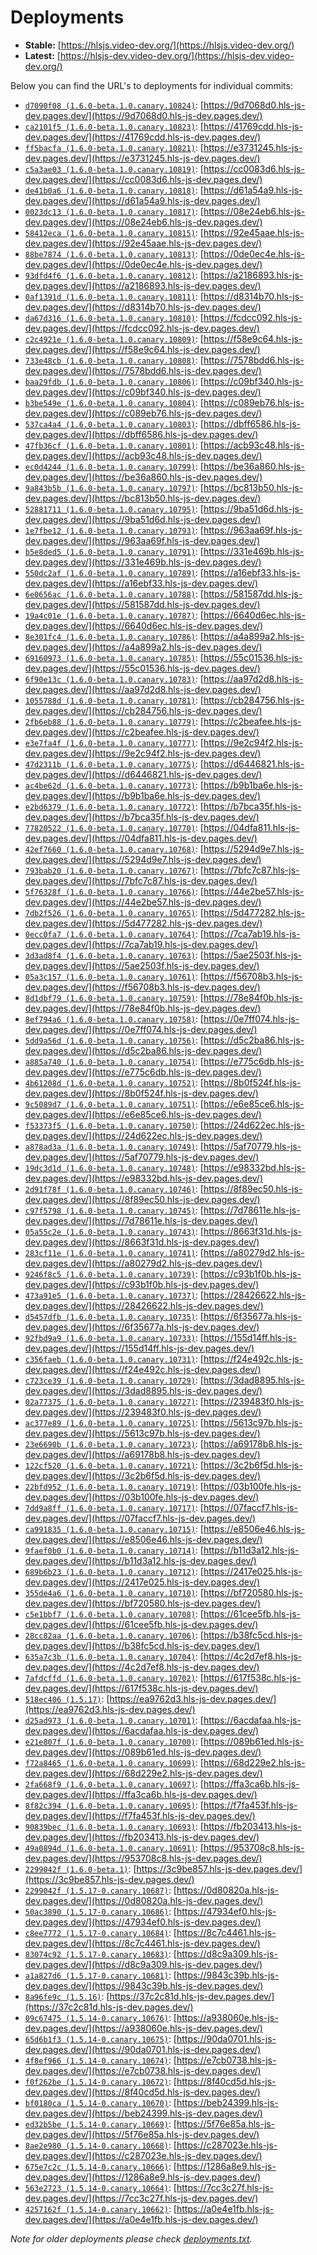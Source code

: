 # Deployments

- **Stable:** [https://hlsjs.video-dev.org/](https://hlsjs.video-dev.org/)
- **Latest:** [https://hlsjs-dev.video-dev.org/](https://hlsjs-dev.video-dev.org/)

Below you can find the URL's to deployments for individual commits:

- [`d7090f08 (1.6.0-beta.1.0.canary.10824)`](https://github.com/video-dev/hls.js/commit/d7090f08b09cdf560c7d9ded53618b120bd3eef4): [https://9d7068d0.hls-js-dev.pages.dev/](https://9d7068d0.hls-js-dev.pages.dev/)
- [`ca2101f5 (1.6.0-beta.1.0.canary.10823)`](https://github.com/video-dev/hls.js/commit/ca2101f5d3e0d670cf972b0196616cf088965bf9): [https://41769cdd.hls-js-dev.pages.dev/](https://41769cdd.hls-js-dev.pages.dev/)
- [`ff5bacfa (1.6.0-beta.1.0.canary.10821)`](https://github.com/video-dev/hls.js/commit/ff5bacfa50c85f74d9445474f1fc809ce2014cb6): [https://e3731245.hls-js-dev.pages.dev/](https://e3731245.hls-js-dev.pages.dev/)
- [`c5a3ae03 (1.6.0-beta.1.0.canary.10819)`](https://github.com/video-dev/hls.js/commit/c5a3ae03ba160ee0e5aefa9bc179c26acca22c61): [https://cc0083d6.hls-js-dev.pages.dev/](https://cc0083d6.hls-js-dev.pages.dev/)
- [`de41b0a6 (1.6.0-beta.1.0.canary.10818)`](https://github.com/video-dev/hls.js/commit/de41b0a6bb5e4fb5596573c2571003d37674ce34): [https://d61a54a9.hls-js-dev.pages.dev/](https://d61a54a9.hls-js-dev.pages.dev/)
- [`0023dc13 (1.6.0-beta.1.0.canary.10817)`](https://github.com/video-dev/hls.js/commit/0023dc135255accce778656ac7f4755887101422): [https://08e24eb6.hls-js-dev.pages.dev/](https://08e24eb6.hls-js-dev.pages.dev/)
- [`58412eca (1.6.0-beta.1.0.canary.10815)`](https://github.com/video-dev/hls.js/commit/58412eca9f39a97dfab9cda6f180af022c8ecfeb): [https://92e45aae.hls-js-dev.pages.dev/](https://92e45aae.hls-js-dev.pages.dev/)
- [`88be7874 (1.6.0-beta.1.0.canary.10813)`](https://github.com/video-dev/hls.js/commit/88be7874198d146c71600cc594360d064ad308bb): [https://0de0ec4e.hls-js-dev.pages.dev/](https://0de0ec4e.hls-js-dev.pages.dev/)
- [`93dfd4f6 (1.6.0-beta.1.0.canary.10812)`](https://github.com/video-dev/hls.js/commit/93dfd4f6eb2f33a4da9f6b02f571fe74bf237e01): [https://a2186893.hls-js-dev.pages.dev/](https://a2186893.hls-js-dev.pages.dev/)
- [`0af1391d (1.6.0-beta.1.0.canary.10811)`](https://github.com/video-dev/hls.js/commit/0af1391d9206732d2044e1a963b9dea900142ee0): [https://d8314b70.hls-js-dev.pages.dev/](https://d8314b70.hls-js-dev.pages.dev/)
- [`da67d316 (1.6.0-beta.1.0.canary.10810)`](https://github.com/video-dev/hls.js/commit/da67d316052a78de4d7f284c75f3b8e4b9542d21): [https://fcdcc092.hls-js-dev.pages.dev/](https://fcdcc092.hls-js-dev.pages.dev/)
- [`c2c4921e (1.6.0-beta.1.0.canary.10809)`](https://github.com/video-dev/hls.js/commit/c2c4921ec5d598f90855b4fda4d897be8f048bb3): [https://f58e9c64.hls-js-dev.pages.dev/](https://f58e9c64.hls-js-dev.pages.dev/)
- [`733e48cb (1.6.0-beta.1.0.canary.10808)`](https://github.com/video-dev/hls.js/commit/733e48cb2334aaea9d26e1cb519d893feb686c96): [https://7578bdd6.hls-js-dev.pages.dev/](https://7578bdd6.hls-js-dev.pages.dev/)
- [`baa29fdb (1.6.0-beta.1.0.canary.10806)`](https://github.com/video-dev/hls.js/commit/baa29fdbb31071db780ebca8760cd91c0be18e0f): [https://c09bf340.hls-js-dev.pages.dev/](https://c09bf340.hls-js-dev.pages.dev/)
- [`b3be549e (1.6.0-beta.1.0.canary.10804)`](https://github.com/video-dev/hls.js/commit/b3be549eb7f1aed556f9f3cb1db37cf0ac7c70ba): [https://c089eb76.hls-js-dev.pages.dev/](https://c089eb76.hls-js-dev.pages.dev/)
- [`537ca4a4 (1.6.0-beta.1.0.canary.10803)`](https://github.com/video-dev/hls.js/commit/537ca4a478927ead3260625bed36264d7b23af70): [https://dbff6586.hls-js-dev.pages.dev/](https://dbff6586.hls-js-dev.pages.dev/)
- [`47fb36cf (1.6.0-beta.1.0.canary.10801)`](https://github.com/video-dev/hls.js/commit/47fb36cf50c461de868f682b4eeecb7e45d4d3a1): [https://acb93c48.hls-js-dev.pages.dev/](https://acb93c48.hls-js-dev.pages.dev/)
- [`ec0d4244 (1.6.0-beta.1.0.canary.10799)`](https://github.com/video-dev/hls.js/commit/ec0d4244e58b112d22a441bf44c4ae9f942112f9): [https://be36a860.hls-js-dev.pages.dev/](https://be36a860.hls-js-dev.pages.dev/)
- [`9a843b5b (1.6.0-beta.1.0.canary.10797)`](https://github.com/video-dev/hls.js/commit/9a843b5b32c60993952b9a248e8c29c0247215cc): [https://bc813b50.hls-js-dev.pages.dev/](https://bc813b50.hls-js-dev.pages.dev/)
- [`52881711 (1.6.0-beta.1.0.canary.10795)`](https://github.com/video-dev/hls.js/commit/5288171169a9f468cb7fd11ede88c2b077ace282): [https://9ba51d6d.hls-js-dev.pages.dev/](https://9ba51d6d.hls-js-dev.pages.dev/)
- [`1e7fbe12 (1.6.0-beta.1.0.canary.10793)`](https://github.com/video-dev/hls.js/commit/1e7fbe12a01f88892c833acc5c3a1abf10ddfe3c): [https://963aa69f.hls-js-dev.pages.dev/](https://963aa69f.hls-js-dev.pages.dev/)
- [`b5e8ded5 (1.6.0-beta.1.0.canary.10791)`](https://github.com/video-dev/hls.js/commit/b5e8ded577303120052d598006b0b10e884d57a6): [https://331e469b.hls-js-dev.pages.dev/](https://331e469b.hls-js-dev.pages.dev/)
- [`550dc2af (1.6.0-beta.1.0.canary.10789)`](https://github.com/video-dev/hls.js/commit/550dc2af17a7cea5c96f7d2ad03e44c9e2ffa6b3): [https://a16ebf33.hls-js-dev.pages.dev/](https://a16ebf33.hls-js-dev.pages.dev/)
- [`6e0656ac (1.6.0-beta.1.0.canary.10788)`](https://github.com/video-dev/hls.js/commit/6e0656ac710f0d46a417cb98480e0d8104070bdb): [https://581587dd.hls-js-dev.pages.dev/](https://581587dd.hls-js-dev.pages.dev/)
- [`19a4c01e (1.6.0-beta.1.0.canary.10787)`](https://github.com/video-dev/hls.js/commit/19a4c01e3c5e3a2dbdab6cbd4dd21a1ef02393e3): [https://6640d6ec.hls-js-dev.pages.dev/](https://6640d6ec.hls-js-dev.pages.dev/)
- [`8e301fc4 (1.6.0-beta.1.0.canary.10786)`](https://github.com/video-dev/hls.js/commit/8e301fc417708b7346d81c62590d7cc41116c5b4): [https://a4a899a2.hls-js-dev.pages.dev/](https://a4a899a2.hls-js-dev.pages.dev/)
- [`69160973 (1.6.0-beta.1.0.canary.10785)`](https://github.com/video-dev/hls.js/commit/69160973143b81252877ac7df73d77669eb8b141): [https://55c01536.hls-js-dev.pages.dev/](https://55c01536.hls-js-dev.pages.dev/)
- [`6f90e13c (1.6.0-beta.1.0.canary.10783)`](https://github.com/video-dev/hls.js/commit/6f90e13c911243f511864259c9e88b185afa49ed): [https://aa97d2d8.hls-js-dev.pages.dev/](https://aa97d2d8.hls-js-dev.pages.dev/)
- [`1055788d (1.6.0-beta.1.0.canary.10781)`](https://github.com/video-dev/hls.js/commit/1055788d020c35983de7fa22132d5892de25e068): [https://cb284756.hls-js-dev.pages.dev/](https://cb284756.hls-js-dev.pages.dev/)
- [`2fb6eb88 (1.6.0-beta.1.0.canary.10779)`](https://github.com/video-dev/hls.js/commit/2fb6eb888d6d917901cf12243b81df0ee214eccf): [https://c2beafee.hls-js-dev.pages.dev/](https://c2beafee.hls-js-dev.pages.dev/)
- [`e3e7fa4f (1.6.0-beta.1.0.canary.10777)`](https://github.com/video-dev/hls.js/commit/e3e7fa4f6031115e9410a86150e3674bbbe62abb): [https://9e2c94f2.hls-js-dev.pages.dev/](https://9e2c94f2.hls-js-dev.pages.dev/)
- [`47d2311b (1.6.0-beta.1.0.canary.10775)`](https://github.com/video-dev/hls.js/commit/47d2311b5ab8ef1b26ea493ff7a58aab0ba45507): [https://d6446821.hls-js-dev.pages.dev/](https://d6446821.hls-js-dev.pages.dev/)
- [`ac4be62d (1.6.0-beta.1.0.canary.10773)`](https://github.com/video-dev/hls.js/commit/ac4be62dce6b30799a6fedb81a9204d45620ad9f): [https://b9b1ba6e.hls-js-dev.pages.dev/](https://b9b1ba6e.hls-js-dev.pages.dev/)
- [`e2bd6379 (1.6.0-beta.1.0.canary.10772)`](https://github.com/video-dev/hls.js/commit/e2bd63791a48d9ebca2f2d740819da6b6bfa4835): [https://b7bca35f.hls-js-dev.pages.dev/](https://b7bca35f.hls-js-dev.pages.dev/)
- [`77820522 (1.6.0-beta.1.0.canary.10770)`](https://github.com/video-dev/hls.js/commit/77820522f3cfbb583ae6bc3715ef511e88a58c74): [https://04dfa811.hls-js-dev.pages.dev/](https://04dfa811.hls-js-dev.pages.dev/)
- [`42ef7660 (1.6.0-beta.1.0.canary.10768)`](https://github.com/video-dev/hls.js/commit/42ef7660837b08dd13ede0abefbc36e4caece332): [https://5294d9e7.hls-js-dev.pages.dev/](https://5294d9e7.hls-js-dev.pages.dev/)
- [`793bab20 (1.6.0-beta.1.0.canary.10767)`](https://github.com/video-dev/hls.js/commit/793bab208c4e9686f3e4754465f1226ce3be3379): [https://7bfc7c87.hls-js-dev.pages.dev/](https://7bfc7c87.hls-js-dev.pages.dev/)
- [`5f76328f (1.6.0-beta.1.0.canary.10766)`](https://github.com/video-dev/hls.js/commit/5f76328f5d24dec7e87f625662eb7915520cd01a): [https://44e2be57.hls-js-dev.pages.dev/](https://44e2be57.hls-js-dev.pages.dev/)
- [`7db2f526 (1.6.0-beta.1.0.canary.10765)`](https://github.com/video-dev/hls.js/commit/7db2f5263ef707b3c9e4ec5dc9a0df56e03fe922): [https://5d477282.hls-js-dev.pages.dev/](https://5d477282.hls-js-dev.pages.dev/)
- [`0ecc0fa7 (1.6.0-beta.1.0.canary.10764)`](https://github.com/video-dev/hls.js/commit/0ecc0fa771a25b9d6f3fcaf3437f7d07dd6606c4): [https://7ca7ab19.hls-js-dev.pages.dev/](https://7ca7ab19.hls-js-dev.pages.dev/)
- [`3d3ad8f4 (1.6.0-beta.1.0.canary.10763)`](https://github.com/video-dev/hls.js/commit/3d3ad8f4f543ce9b40162568cd685f12226526fe): [https://5ae2503f.hls-js-dev.pages.dev/](https://5ae2503f.hls-js-dev.pages.dev/)
- [`05a3c157 (1.6.0-beta.1.0.canary.10761)`](https://github.com/video-dev/hls.js/commit/05a3c1579e8e4b656675462d6adea3b615471bd1): [https://f56708b3.hls-js-dev.pages.dev/](https://f56708b3.hls-js-dev.pages.dev/)
- [`8d1dbf79 (1.6.0-beta.1.0.canary.10759)`](https://github.com/video-dev/hls.js/commit/8d1dbf79fc3f843fa4842d9c7df11ab8c3d54ab5): [https://78e84f0b.hls-js-dev.pages.dev/](https://78e84f0b.hls-js-dev.pages.dev/)
- [`8ef794a6 (1.6.0-beta.1.0.canary.10758)`](https://github.com/video-dev/hls.js/commit/8ef794a67db66141f559dd01e0eed59661ba4235): [https://0e7ff074.hls-js-dev.pages.dev/](https://0e7ff074.hls-js-dev.pages.dev/)
- [`5dd9a56d (1.6.0-beta.1.0.canary.10756)`](https://github.com/video-dev/hls.js/commit/5dd9a56dd492a834b86fab05c65dd150ecb2dd43): [https://d5c2ba86.hls-js-dev.pages.dev/](https://d5c2ba86.hls-js-dev.pages.dev/)
- [`a885a740 (1.6.0-beta.1.0.canary.10754)`](https://github.com/video-dev/hls.js/commit/a885a740371257fcc32bf4a13e9f1e7d6a9a1d2c): [https://e775c6db.hls-js-dev.pages.dev/](https://e775c6db.hls-js-dev.pages.dev/)
- [`4b61208d (1.6.0-beta.1.0.canary.10752)`](https://github.com/video-dev/hls.js/commit/4b61208d181eed0327d2dec218b66ae2900a2bf8): [https://8b0f524f.hls-js-dev.pages.dev/](https://8b0f524f.hls-js-dev.pages.dev/)
- [`9c5089d7 (1.6.0-beta.1.0.canary.10751)`](https://github.com/video-dev/hls.js/commit/9c5089d7e7e4874e4443d34afb5e5e57c3837f7c): [https://e6e85ce6.hls-js-dev.pages.dev/](https://e6e85ce6.hls-js-dev.pages.dev/)
- [`f53373f5 (1.6.0-beta.1.0.canary.10750)`](https://github.com/video-dev/hls.js/commit/f53373f586362a8ca2d764d14794ad4e1a4d576e): [https://24d622ec.hls-js-dev.pages.dev/](https://24d622ec.hls-js-dev.pages.dev/)
- [`a878ad3a (1.6.0-beta.1.0.canary.10749)`](https://github.com/video-dev/hls.js/commit/a878ad3a809e7a4fa93abfab052ef8b4316a4194): [https://5af70779.hls-js-dev.pages.dev/](https://5af70779.hls-js-dev.pages.dev/)
- [`19dc3d1d (1.6.0-beta.1.0.canary.10748)`](https://github.com/video-dev/hls.js/commit/19dc3d1d1ee732300b9d764ff06f32becd99db54): [https://e98332bd.hls-js-dev.pages.dev/](https://e98332bd.hls-js-dev.pages.dev/)
- [`2d91f78f (1.6.0-beta.1.0.canary.10746)`](https://github.com/video-dev/hls.js/commit/2d91f78f732730800e8bdd89b1a7ed86b012a40e): [https://8f89ec50.hls-js-dev.pages.dev/](https://8f89ec50.hls-js-dev.pages.dev/)
- [`c97f5798 (1.6.0-beta.1.0.canary.10745)`](https://github.com/video-dev/hls.js/commit/c97f57981c5a04d2ced7fe4a606bfa3a0e65c1d6): [https://7d78611e.hls-js-dev.pages.dev/](https://7d78611e.hls-js-dev.pages.dev/)
- [`05a55c2e (1.6.0-beta.1.0.canary.10743)`](https://github.com/video-dev/hls.js/commit/05a55c2eefa1c605dbb91861c8748bf8294b0565): [https://8663f31d.hls-js-dev.pages.dev/](https://8663f31d.hls-js-dev.pages.dev/)
- [`283cf11e (1.6.0-beta.1.0.canary.10741)`](https://github.com/video-dev/hls.js/commit/283cf11e5149715cd728a20d5bfba25f2976af53): [https://a80279d2.hls-js-dev.pages.dev/](https://a80279d2.hls-js-dev.pages.dev/)
- [`9246f8c5 (1.6.0-beta.1.0.canary.10739)`](https://github.com/video-dev/hls.js/commit/9246f8c5c69f1df332a584fb02674ac645351918): [https://c93b1f0b.hls-js-dev.pages.dev/](https://c93b1f0b.hls-js-dev.pages.dev/)
- [`473a91e5 (1.6.0-beta.1.0.canary.10737)`](https://github.com/video-dev/hls.js/commit/473a91e5c5459c98972272c4cc14bcf8e96665c8): [https://28426622.hls-js-dev.pages.dev/](https://28426622.hls-js-dev.pages.dev/)
- [`d5457dfb (1.6.0-beta.1.0.canary.10735)`](https://github.com/video-dev/hls.js/commit/d5457dfb7b7771ac17bcc9cabe7b638c348d74dd): [https://6f35677a.hls-js-dev.pages.dev/](https://6f35677a.hls-js-dev.pages.dev/)
- [`92fbd9a9 (1.6.0-beta.1.0.canary.10733)`](https://github.com/video-dev/hls.js/commit/92fbd9a9d980c4c7d68ebce939f3c00ed372dc63): [https://155d14ff.hls-js-dev.pages.dev/](https://155d14ff.hls-js-dev.pages.dev/)
- [`c356faeb (1.6.0-beta.1.0.canary.10731)`](https://github.com/video-dev/hls.js/commit/c356faeb5efefffd4aa653cd0364ec9f2a868a69): [https://f24e492c.hls-js-dev.pages.dev/](https://f24e492c.hls-js-dev.pages.dev/)
- [`c723ce39 (1.6.0-beta.1.0.canary.10729)`](https://github.com/video-dev/hls.js/commit/c723ce391aba7cc0a1e8a15719da5848b9bd1c21): [https://3dad8895.hls-js-dev.pages.dev/](https://3dad8895.hls-js-dev.pages.dev/)
- [`02a77375 (1.6.0-beta.1.0.canary.10727)`](https://github.com/video-dev/hls.js/commit/02a77375f541842fe5c07a35853b3a6117ef8edd): [https://239483f0.hls-js-dev.pages.dev/](https://239483f0.hls-js-dev.pages.dev/)
- [`ac377e89 (1.6.0-beta.1.0.canary.10725)`](https://github.com/video-dev/hls.js/commit/ac377e89849ceb1f6ddb4b69fefc4cdc346351f0): [https://5613c97b.hls-js-dev.pages.dev/](https://5613c97b.hls-js-dev.pages.dev/)
- [`23e6690b (1.6.0-beta.1.0.canary.10723)`](https://github.com/video-dev/hls.js/commit/23e6690bb3c68aa229e88f24a40826e92b758194): [https://a69178b8.hls-js-dev.pages.dev/](https://a69178b8.hls-js-dev.pages.dev/)
- [`122cf520 (1.6.0-beta.1.0.canary.10721)`](https://github.com/video-dev/hls.js/commit/122cf52097a6341b5f1f5797fc47d6d8e1e38044): [https://3c2b6f5d.hls-js-dev.pages.dev/](https://3c2b6f5d.hls-js-dev.pages.dev/)
- [`22bfd952 (1.6.0-beta.1.0.canary.10719)`](https://github.com/video-dev/hls.js/commit/22bfd952e988f5c333b30d231aa33d880f500c02): [https://03b100fe.hls-js-dev.pages.dev/](https://03b100fe.hls-js-dev.pages.dev/)
- [`7dd9a8ff (1.6.0-beta.1.0.canary.10717)`](https://github.com/video-dev/hls.js/commit/7dd9a8ff3ef6cfba0b4e9a1caf45a15137bcf73e): [https://07faccf7.hls-js-dev.pages.dev/](https://07faccf7.hls-js-dev.pages.dev/)
- [`ca991835 (1.6.0-beta.1.0.canary.10715)`](https://github.com/video-dev/hls.js/commit/ca9918356cbffe44f7f41f7c9e71a890e018c805): [https://e8506e46.hls-js-dev.pages.dev/](https://e8506e46.hls-js-dev.pages.dev/)
- [`9faef0b0 (1.6.0-beta.1.0.canary.10714)`](https://github.com/video-dev/hls.js/commit/9faef0b0b78f3c18a3c98f3d13114f8d26035985): [https://b11d3a12.hls-js-dev.pages.dev/](https://b11d3a12.hls-js-dev.pages.dev/)
- [`689b6b23 (1.6.0-beta.1.0.canary.10712)`](https://github.com/video-dev/hls.js/commit/689b6b234c5694ac55d3aae960fc399bd844e1e0): [https://2417e025.hls-js-dev.pages.dev/](https://2417e025.hls-js-dev.pages.dev/)
- [`355de4a6 (1.6.0-beta.1.0.canary.10710)`](https://github.com/video-dev/hls.js/commit/355de4a6fd74281e3c300d1a8d1dad1107966cf8): [https://bf720580.hls-js-dev.pages.dev/](https://bf720580.hls-js-dev.pages.dev/)
- [`c5e1bbf7 (1.6.0-beta.1.0.canary.10708)`](https://github.com/video-dev/hls.js/commit/c5e1bbf7e8ba78199954eff1c0823d481cf32075): [https://61cee5fb.hls-js-dev.pages.dev/](https://61cee5fb.hls-js-dev.pages.dev/)
- [`28cc82aa (1.6.0-beta.1.0.canary.10706)`](https://github.com/video-dev/hls.js/commit/28cc82aa5b36705f62a1b3b0e273b41dcdde0e1e): [https://b38fc5cd.hls-js-dev.pages.dev/](https://b38fc5cd.hls-js-dev.pages.dev/)
- [`635a7c3b (1.6.0-beta.1.0.canary.10704)`](https://github.com/video-dev/hls.js/commit/635a7c3b065c6013831a3b1ffe8f23f4103698e4): [https://4c2d7ef8.hls-js-dev.pages.dev/](https://4c2d7ef8.hls-js-dev.pages.dev/)
- [`7afdcffd (1.6.0-beta.1.0.canary.10702)`](https://github.com/video-dev/hls.js/commit/7afdcffd3be1af57ea146a37a19d3ef6de7d5d5e): [https://617f538c.hls-js-dev.pages.dev/](https://617f538c.hls-js-dev.pages.dev/)
- [`518ec406 (1.5.17)`](https://github.com/video-dev/hls.js/commit/518ec40621c4affd27a4f385c1701d1662269e32): [https://ea9762d3.hls-js-dev.pages.dev/](https://ea9762d3.hls-js-dev.pages.dev/)
- [`d25ad973 (1.6.0-beta.1.0.canary.10701)`](https://github.com/video-dev/hls.js/commit/d25ad973048317445e4cacffad16bd637e450c0e): [https://6acdafaa.hls-js-dev.pages.dev/](https://6acdafaa.hls-js-dev.pages.dev/)
- [`e21e807f (1.6.0-beta.1.0.canary.10700)`](https://github.com/video-dev/hls.js/commit/e21e807fe38da8061855988605a48aa94d2f2f6d): [https://089b61ed.hls-js-dev.pages.dev/](https://089b61ed.hls-js-dev.pages.dev/)
- [`f72a8465 (1.6.0-beta.1.0.canary.10699)`](https://github.com/video-dev/hls.js/commit/f72a846516ab643b2ba9f82de4bfeb7b3c0ab51c): [https://68d229e2.hls-js-dev.pages.dev/](https://68d229e2.hls-js-dev.pages.dev/)
- [`2fa668f9 (1.6.0-beta.1.0.canary.10697)`](https://github.com/video-dev/hls.js/commit/2fa668f9978673f86f6020dfe7bbc24c748f46e3): [https://ffa3ca6b.hls-js-dev.pages.dev/](https://ffa3ca6b.hls-js-dev.pages.dev/)
- [`8f82c394 (1.6.0-beta.1.0.canary.10695)`](https://github.com/video-dev/hls.js/commit/8f82c3948282e0c1a1c94cbe99ed64798aa6129a): [https://f7fa453f.hls-js-dev.pages.dev/](https://f7fa453f.hls-js-dev.pages.dev/)
- [`90839bec (1.6.0-beta.1.0.canary.10693)`](https://github.com/video-dev/hls.js/commit/90839bec8d58107a87b871b63c47496bf37bfe80): [https://fb203413.hls-js-dev.pages.dev/](https://fb203413.hls-js-dev.pages.dev/)
- [`49a0894d (1.6.0-beta.1.0.canary.10691)`](https://github.com/video-dev/hls.js/commit/49a0894d5b15eaf7d7f115db750f961d500f1434): [https://953708c8.hls-js-dev.pages.dev/](https://953708c8.hls-js-dev.pages.dev/)
- [`2299042f (1.6.0-beta.1)`](https://github.com/video-dev/hls.js/commit/2299042f74b1b586a7eca9d32e8703627fe948e9): [https://3c9be857.hls-js-dev.pages.dev/](https://3c9be857.hls-js-dev.pages.dev/)
- [`2299042f (1.5.17-0.canary.10687)`](https://github.com/video-dev/hls.js/commit/2299042f74b1b586a7eca9d32e8703627fe948e9): [https://0d80820a.hls-js-dev.pages.dev/](https://0d80820a.hls-js-dev.pages.dev/)
- [`50ac3890 (1.5.17-0.canary.10686)`](https://github.com/video-dev/hls.js/commit/50ac3890efd4a519a66d85c5dc4b6ea042211129): [https://47934ef0.hls-js-dev.pages.dev/](https://47934ef0.hls-js-dev.pages.dev/)
- [`c8ee7772 (1.5.17-0.canary.10684)`](https://github.com/video-dev/hls.js/commit/c8ee777226212008e21e73e1da8a2569d0cf1849): [https://8c7c4461.hls-js-dev.pages.dev/](https://8c7c4461.hls-js-dev.pages.dev/)
- [`83074c92 (1.5.17-0.canary.10683)`](https://github.com/video-dev/hls.js/commit/83074c926b7f7aead60f8aba90c3b607257847ac): [https://d8c9a309.hls-js-dev.pages.dev/](https://d8c9a309.hls-js-dev.pages.dev/)
- [`a1a827d6 (1.5.17-0.canary.10681)`](https://github.com/video-dev/hls.js/commit/a1a827d66eb900b26b1f18657e92cffddbbe7526): [https://9843c39b.hls-js-dev.pages.dev/](https://9843c39b.hls-js-dev.pages.dev/)
- [`8a96fe9c (1.5.16)`](https://github.com/video-dev/hls.js/commit/8a96fe9c513d8a3287b5e03d9791acccddd2d2a3): [https://37c2c81d.hls-js-dev.pages.dev/](https://37c2c81d.hls-js-dev.pages.dev/)
- [`09c67475 (1.5.14-0.canary.10676)`](https://github.com/video-dev/hls.js/commit/09c67475c7833afb7dfc91fc5e93e0b839d89ed4): [https://a938060e.hls-js-dev.pages.dev/](https://a938060e.hls-js-dev.pages.dev/)
- [`65d6b1f3 (1.5.14-0.canary.10675)`](https://github.com/video-dev/hls.js/commit/65d6b1f3d52ba533abd47e793b0ae533447d026d): [https://90da0701.hls-js-dev.pages.dev/](https://90da0701.hls-js-dev.pages.dev/)
- [`4f8ef966 (1.5.14-0.canary.10674)`](https://github.com/video-dev/hls.js/commit/4f8ef9667523a440bfa8598e74ee070b546d491d): [https://e7cb0738.hls-js-dev.pages.dev/](https://e7cb0738.hls-js-dev.pages.dev/)
- [`f0f262be (1.5.14-0.canary.10672)`](https://github.com/video-dev/hls.js/commit/f0f262be47fd2ab8606cb7dc2c8559d962598290): [https://8f40cd5d.hls-js-dev.pages.dev/](https://8f40cd5d.hls-js-dev.pages.dev/)
- [`bf0180ca (1.5.14-0.canary.10670)`](https://github.com/video-dev/hls.js/commit/bf0180ca781ec90b8a3ab3e06ffa46817e2fe3b6): [https://beb24399.hls-js-dev.pages.dev/](https://beb24399.hls-js-dev.pages.dev/)
- [`ed32b5be (1.5.14-0.canary.10669)`](https://github.com/video-dev/hls.js/commit/ed32b5be2c49ac19cb784397bd018f3ec3305fe3): [https://5f76e85a.hls-js-dev.pages.dev/](https://5f76e85a.hls-js-dev.pages.dev/)
- [`8ae2e980 (1.5.14-0.canary.10668)`](https://github.com/video-dev/hls.js/commit/8ae2e980195fb6f45df83bb81c35abbcc3658ef0): [https://c287023e.hls-js-dev.pages.dev/](https://c287023e.hls-js-dev.pages.dev/)
- [`675e7c2c (1.5.14-0.canary.10666)`](https://github.com/video-dev/hls.js/commit/675e7c2c82832c4c4709bbc2c5106567a1939f4e): [https://1286a8e9.hls-js-dev.pages.dev/](https://1286a8e9.hls-js-dev.pages.dev/)
- [`563e2723 (1.5.14-0.canary.10664)`](https://github.com/video-dev/hls.js/commit/563e2723898481e99fbd446cb38dbad04f383c41): [https://7cc3c27f.hls-js-dev.pages.dev/](https://7cc3c27f.hls-js-dev.pages.dev/)
- [`4257162f (1.5.14-0.canary.10662)`](https://github.com/video-dev/hls.js/commit/4257162fe3c1d118f4464b40dd75c9b310f2451c): [https://a0e4e1fb.hls-js-dev.pages.dev/](https://a0e4e1fb.hls-js-dev.pages.dev/)

_Note for older deployments please check [deployments.txt](./deployments.txt)._
